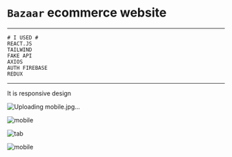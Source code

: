 
# `Bazaar` ecommerce website
***

```
# I USED #
REACT.JS 
TAILWIND
FAKE API
AXIOS
AUTH FIREBASE
REDUX
```
***
It is responsive design

![Uploading mobile.jpg…]()

![mobile](../../client/ecommerceapp/imgreadmy/mobile.jpg)


![tab](../../client/ecommerceapp/imgreadmy/tab.jpg)



![mobile](../../client/ecommerceapp/imgreadmy/desktop.jpg)

